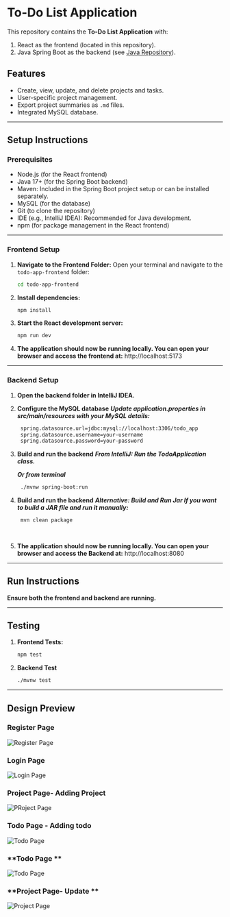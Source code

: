 # To-Do List Application

This repository contains the **To-Do List Application** with:
1. React as the frontend (located in this repository).
2. Java Spring Boot as the backend (see [Java Repository](<JAVA_REPO_URL>)).

## Features
- Create, view, update, and delete projects and tasks.
- User-specific project management.
- Export project summaries as `.md` files.
- Integrated MySQL database.

---

## **Setup Instructions**

### **Prerequisites**
- Node.js (for the React frontend)
- Java 17+ (for the Spring Boot backend)
- Maven: Included in the Spring Boot project setup or can be installed separately.
- MySQL (for the database)
- Git (to clone the repository)
- IDE (e.g., IntelliJ IDEA): Recommended for Java development.
- npm (for package management in the React frontend)

---


### **Frontend Setup**
1. **Navigate to the Frontend Folder:**
   Open your terminal and navigate to the `todo-app-frontend` folder:
   ```bash
   cd todo-app-frontend

2. **Install dependencies:**
   ```bash
   npm install

3. **Start the React development server:**
   ```bash
   npm run dev

4. **The application should now be running locally. You can open your browser and access the frontend at:**
   http://localhost:5173


---

### **Backend Setup**
1. **Open the backend folder in IntelliJ IDEA.**

2. **Configure the MySQL database**
   ***Update application.properties in src/main/resources with your MySQL details:***
   ```bash
    spring.datasource.url=jdbc:mysql://localhost:3306/todo_app
    spring.datasource.username=your-username
    spring.datasource.password=your-password


3. **Build and run the backend**
    ***From IntelliJ: Run the TodoApplication class.***

    ***Or from terminal***
   ```bash
    ./mvnw spring-boot:run

4. **Build and run the backend**
    ***Alternative: Build and Run Jar If you want to build a JAR file and run it manually:***
    
   ```bash
    mvn clean package
 
    


4. **The application should now be running locally. You can open your browser and access the Backend at:**
   http://localhost:8080

---
## **Run Instructions**

**Ensure both the frontend and backend are running.**

---
## **Testing**
1. **Frontend Tests:**
   ```bash
   npm test

2. **Backend Test**
   ```bash
   ./mvnw test

-----
## Design Preview

### **Register Page**
![Register Page](./design/RegisterPage.png)

### **Login Page**
![Login Page](./design/LoginPage.png)

### **Project Page- Adding Project**
![PRoject Page](./design/ProjectAdd.png)

### **Todo Page - Adding todo**
![Todo Page](./design/TodoAdd.png)

### **Todo Page **
![Todo Page](./design/Todo.png)

### **Project Page- Update **
![Project Page](./design/ProjectUpdate.png)